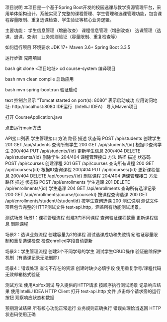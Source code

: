 项目说明
本项目是一个基于Spring Boot开发的校园选课与教学资源管理平台，采用单体架构设计。系统实现了完整的课程管理、学生管理和选课管理功能，包含课程容量限制、重复选课检查、学生验证等核心业务逻辑。

主要功能：
学生信息管理（增删改查）
课程信息管理（增删改查）
选课管理（选课、退课、查询）
业务规则验证（容量限制、重复检查等）

如何运行项目
环境要求
JDK 17+
Maven 3.6+
Spring Boot 3.3.5

运行步骤
克隆项目

bash
git clone <项目地址>
cd course-system
编译项目

bash
mvn clean compile
启动应用

bash
mvn spring-boot:run
验证启动

text
控制台显示 "Tomcat started on port(s): 8080" 表示启动成功
应用访问地址: http://localhost:8080
IDE运行（IntelliJ IDEA）
导入Maven项目

打开 CourseApplication.java

点击运行main方法

API接口列表
学生管理接口
方法	路径	描述	状态码
POST	/api/students	创建学生	201
GET	/api/students	查询所有学生	200
GET	/api/students/{id}	根据ID查询学生	200/404
PUT	/api/students/{id}	更新学生信息	200/404
DELETE	/api/students/{id}	删除学生	204/404
课程管理接口
方法	路径	描述	状态码
POST	/api/courses	创建课程	201
GET	/api/courses	查询所有课程	200
GET	/api/courses/{id}	根据ID查询课程	200/404
PUT	/api/courses/{id}	更新课程信息	200/404
DELETE	/api/courses/{id}	删除课程	204/404
选课管理接口
方法	路径	描述	状态码
POST	/api/enrollments	学生选课	201
DELETE	/api/enrollments/{id}	学生退课	204
GET	/api/enrollments	查询所有选课记录	200
GET	/api/enrollments/course/{courseId}	按课程查询选课	200
GET	/api/enrollments/student/{studentId}	按学生查询选课	200
测试说明
测试文件
项目包含完整的HTTP测试文件 test-api.http，涵盖所有功能测试场景。

测试场景
场景1：课程管理流程
创建3门不同课程
查询验证课程数量
更新课程信息
删除课程

场景2：选课业务流程
创建容量为2的课程
测试选课成功和失败情况
验证容量限制和重复选课检查
检查enrolled字段自动更新

场景3：学生管理流程
创建3个不同学号的学生
测试学生CRUD操作
验证删除保护机制（有选课记录无法删除）

场景4：错误处理
查询不存在的资源
创建时缺少必填字段
使用重复学号/课程代码
无效邮箱格式验证

测试方法
使用Apifox测试
导入提供的HTTP请求
按顺序执行测试场景
记录响应结果
使用IntelliJ IDEA HTTP Client
打开 test-api.http 文件
点击每个请求旁的运行按钮
观察响应状态和数据

预期测试结果
所有核心功能正常运行
业务规则正确执行
错误处理恰当返回
HTTP状态码使用正确

